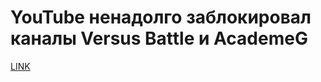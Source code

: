 # YouTube ненадолго заблокировал каналы Versus Battle и AcademeG



[LINK](https://varlamov.ru/3098653.html)